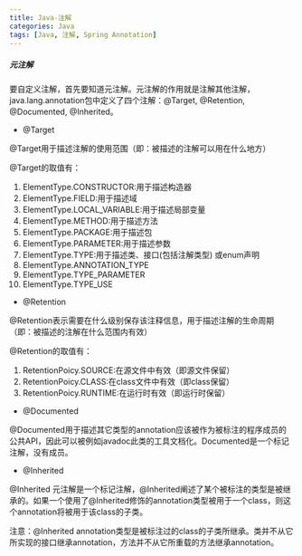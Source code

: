```yaml
---
title: Java-注解
categories: Java
tags: [Java, 注解, Spring Annotation]
---
```


##### 元注解

要自定义注解，首先要知道元注解。元注解的作用就是注解其他注解，java.lang.annotation包中定义了四个注解：@Target, @Retention, @Documented, @Inherited。

- @Target

@Target用于描述注解的使用范围（即：被描述的注解可以用在什么地方）

@Target的取值有：

   1) ElementType.CONSTRUCTOR:用于描述构造器
   2) ElementType.FIELD:用于描述域
   3) ElementType.LOCAL_VARIABLE:用于描述局部变量
   4) ElementType.METHOD:用于描述方法
   5) ElementType.PACKAGE:用于描述包
   6) ElementType.PARAMETER:用于描述参数
   7) ElementType.TYPE:用于描述类、接口(包括注解类型) 或enum声明
   8) ElementType.ANNOTATION_TYPE 
   9) ElementType.TYPE_PARAMETER
   10) ElementType.TYPE_USE

- @Retention

@Retention表示需要在什么级别保存该注释信息，用于描述注解的生命周期（即：被描述的注解在什么范围内有效）

@Retention的取值有：

   1) RetentionPoicy.SOURCE:在源文件中有效（即源文件保留）
   2) RetentionPoicy.CLASS:在class文件中有效（即class保留）
   3) RetentionPoicy.RUNTIME:在运行时有效（即运行时保留）

- @Documented

@Documented用于描述其它类型的annotation应该被作为被标注的程序成员的公共API，因此可以被例如javadoc此类的工具文档化。Documented是一个标记注解，没有成员。

- @Inherited

@Inherited 元注解是一个标记注解，@Inherited阐述了某个被标注的类型是被继承的。如果一个使用了@Inherited修饰的annotation类型被用于一个class，则这个annotation将被用于该class的子类。

注意：@Inherited annotation类型是被标注过的class的子类所继承。类并不从它所实现的接口继承annotation，方法并不从它所重载的方法继承annotation。

